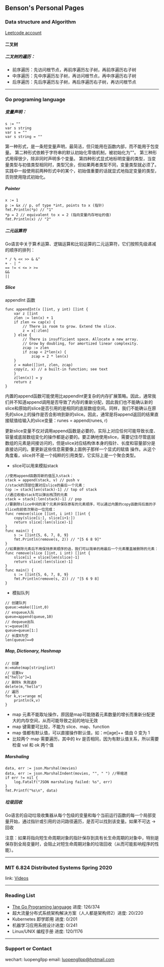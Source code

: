 ## Benson's Personal Pages


### Data structure and Algorithm

[Leetcode account](https://leetcode-cn.com/u/peng-194/)
#### 二叉树
##### 二叉树的遍历：

- 前序遍历：先访问根节点，再前序遍历左子树，再前序遍历右子树 
- 中序遍历：先中序遍历左子树，再访问根节点，再中序遍历右子树 
- 后序遍历：先后序遍历左子树，再后序遍历右子树，再访问根节点

----------


### Go programing language
##### 变量声明：

``` golang
s := ""
var s string
var s = ""
var s string = ""
```

第一种形式，是一条短变量声明，最简洁，但只能用在函数内部，而不能用于包变量。
第二种形式依赖于字符串的默认初始化零值机制，被初始化为""。
第三种形式用得很少，除非同时声明多个变量。
第四种形式显式地标明变量的类型，当变量类型与初值类型相同时，类型冗余，但如果两者类型不同，变量类型就必须了。实践中一般使用前两种形式中的某个，初始值重要的话就显式地指定变量的类型，否则使用隐式初始化。
##### Pointer
```golang
x := 1 
p := &x // p, of type *int, points to x (指针)
fmt.Println(*p) // "1"
*p = 2 // equivalent to x = 2 (指向变量内存地址的值)
fmt.Println(x) // "2"
```
##### 二元运算符
Go语言中关于算术运算、逻辑运算和比较运算的二元运算符，它们按照先级递减的顺序的排列：
```
* / % << >> & &^
+ - | ^
== != < <= > >=
&&
||
```

##### Slice
appendInt 函数
``` golang
func appendInt(x []int, y int) []int {
	var z []int
	zlen := len(x) + 1
	if zlen <= cap(x) {
		// There is room to grow. Extend the slice.
		z = x[:zlen]
	} else {
		// There is insufficient space. Allocate a new array.
		// Grow by doubling, for amortized linear complexity.
		zcap := zlen
		if zcap < 2*len(x) {
			zcap = 2 * len(x)
	}
	z = make([]int, zlen, zcap)
	copy(z, x) // a built-in function; see text
	}
	z[len(x)] = y
	return z
}
```
内置的append函数可能使用比appendInt更复杂的内存扩展策略。因此，通常我们并不知道append调用是否导致了内存的重新分配，因此我们也不能确认新的slice和原始的slice是否引用的是相同的底层数组空间。同样，我们不能确认在原先的slice上的操作是否会影响到新的slice。因此，通常是将append返回的结果直接赋值给输入的slice变量：runes = append(runes, r)

更新slice变量不仅对调用append函数是必要的，实际上对应任何可能导致长度、容量或底层数组变化的操作都是必要的。要正确地使用slice，需要记住尽管底层数组的元素是间接访问的，但是slice对应结构体本身的指针、长度和容量部分是直接访问的。要更新这些信息需要像上面例子那样一个显式的赋值
操作。从这个角度看，slice并不是一个纯粹的引用类型，它实际上是一个聚合类型。

- slice可以用来模拟stack
```golang
//使用append函数将新的值压入stack：
stack = append(stack, v) // push v
//stack的顶部位置对应slice的最后一个元素：
top := stack[len(stack)-1] // top of stack
//通过收缩stack可以弹出栈顶的元素
stack = stack[:len(stack)-1] // pop
//要删除slice中间的某个元素并保存原有的元素顺序，可以通过内置的copy函数将后面的子slice向前依次移动一位完成：
func remove(slice []int, i int) []int {
	copy(slice[i:], slice[i+1:])
	return slice[:len(slice)-1]
}
func main() {
	s := []int{5, 6, 7, 8, 9}
	fmt.Println(remove(s, 2)) // "[5 6 8 9]"
}
//如果删除元素后不用保持原来顺序的话，我们可以简单的用最后一个元素覆盖被删除的元素：
func remove(slice []int, i int) []int {
	slice[i] = slice[len(slice)-1]
	return slice[:len(slice)-1]
}
func main() {
	s := []int{5, 6, 7, 8, 9}
	fmt.Println(remove(s, 2)) // "[5 6 9 8]
}
```
- 模拟队列
```
// 创建队列
queue:=make([]int,0)
// enqueue入队
queue=append(queue,10)
// dequeue出队
v:=queue[0]
queue=queue[1:]
// 长度0为空
len(queue)==0
```

##### Map, Dictionary, Hashmap 
``` golang
// 创建
m:=make(map[string]int)
// 设置kv
m["hello"]=1
// 删除k 失败返0
delete(m,"hello")
// 遍历
for k,v:=range m{
    println(k,v)
}
```
- map 元素不能取址操作，原因是map可能随着元素数量的增长而重新分配更大的内存空间，从而可能导致之前的地址无效
- map 键需要可比较，不能为 slice、map、function
- map 值都有默认值，可以直接操作默认值，如：m[age]++ 值由 0 变为 1
- 比较两个 map 需要遍历，其中的 kv 是否相同，因为有默认值关系，所以需要检查 val 和 ok 两个值

##### Marshaling
```
data, err := json.Marshal(movies)
data, err := json.MarshalIndent(movies, "", " ") //带缩进
if err != nil {
	log.Fatalf("JSON marshaling failed: %s", err)
}
fmt.Printf("%s\n", data)
```
  
##### 垃圾回收
Go语言的自动垃圾收集器从每个包级的变量和每个当前运行函数的每一个局部变量开始，通过指针或引用的访问路径遍历，是否可以找到该变量。如果不可达 -> 回收

注意：如果将指向短生命周期对象的指针保存到具有长生命周期的对象中，特别是保存到全局变量时，会阻止对短生命周期对象的垃圾回收（从而可能影响程序的性能）。



----------
### MIT 6.824 Distributed Systems Spring 2020

link: [Videos](https://www.bilibili.com/video/BV1x7411M7Sf?from=search&seid=15797605702990137477)


----------
### Reading List
- [The Go Programing language](https://books.studygolang.com/gopl-zh/ch1/ch1-01.html)        进度: 126/374
- 超大流量分布式系统架构解决方案（人人都是架构师2）进度: 20/220 
- Kubernetes 即学即用 进度: 0/201
- 机器学习应用系统设计进度: 0/241
- Linux/UNIX 编程手册 进度: 120/1176

----------


### Support or Contact

wechart: luopengllpp
email: luopengllpp@hotmail.com